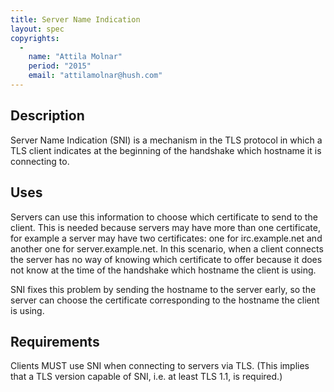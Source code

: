 ```yaml
---
title: Server Name Indication
layout: spec
copyrights:
  -
    name: "Attila Molnar"
    period: "2015"
    email: "attilamolnar@hush.com"
---
```


## Description

Server Name Indication (SNI) is a mechanism in the TLS protocol in which a TLS
client indicates at the beginning of the handshake which hostname it is
connecting to.

## Uses

Servers can use this information to choose which certificate to send to the
client. This is needed because servers may have more than one certificate, for
example a server may have two certificates: one for irc.example.net and another
one for server.example.net. In this scenario, when a client connects the server
has no way of knowing which certificate to offer because it does not know at the
time of the handshake which hostname the client is using.

SNI fixes this problem by sending the hostname to the server early, so the
server can choose the certificate corresponding to the hostname the client is
using.

## Requirements

Clients MUST use SNI when connecting to servers via TLS. (This implies that a TLS
version capable of SNI, i.e. at least TLS 1.1, is required.)
